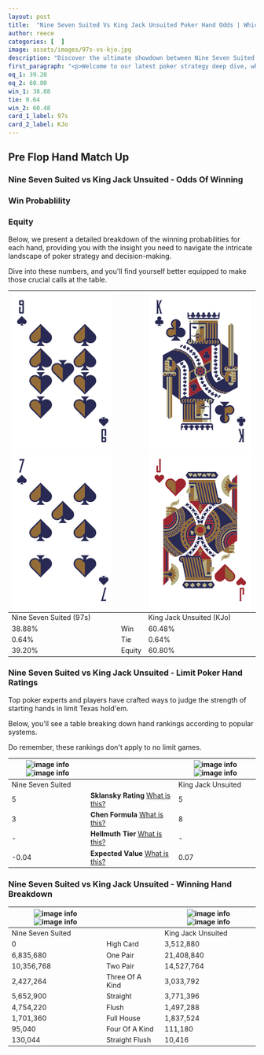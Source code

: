 ```yaml
---
layout: post
title:  "Nine Seven Suited Vs King Jack Unsuited Poker Hand Odds | Which Is The Better Hand In Poker? A Complete Guide"
author: reece
categories: [  ]
image: assets/images/97s-vs-kjo.jpg
description: "Discover the ultimate showdown between Nine Seven Suited and King Jack Unsuited in poker! Uncover the odds, strategies, and scenarios where one hand triumphs over the other. Get ready to up your poker game with this thrilling analysis."
first_paragraph: "<p>Welcome to our latest poker strategy deep dive, where we're pitting two distinct hands against each other in a high-stakes showdown: Nine Seven Suited vs King Jack Unsuited.</p><p>In the dynamic world of poker, every decision counts, and knowing which hand holds the upper hand is key to your success at the table.</p><p>In this article, we'll dissect these two hands, explore the scenarios where one dominates the other, and equip you with the knowledge to make strategic choices that can tip the odds in your favor.</p><p>Get ready to unravel the intriguing dynamics of these poker hands and elevate your game to new heights.</p>"
eq_1: 39.20
eq_2: 60.80
win_1: 38.88
tie: 0.64
win_2: 60.48
card_1_label: 97s
card_2_label: KJo
---
```




[comment]: # (sp0)

## Pre Flop Hand Match Up

<div class="table hand-ratings" markdown="1"> 



### Nine Seven Suited vs King Jack Unsuited - Odds Of Winning


  
<div class="row graphs"> 
<div class="col-lg-6">
    <h3>Win Probablility</h3>
    <canvas id="WinChart"></canvas>
</div>
<div class="col-lg-6">
    <h3>Equity</h3>
    <canvas id="EquityChart"></canvas>
</div>
</div>

  Below, we present a detailed breakdown of the winning probabilities for each hand, providing you with the insight you need to navigate the intricate landscape of poker strategy and decision-making. 

Dive into these numbers, and you'll find yourself better equipped to make those crucial calls at the table.


    
| ![image info](assets/images/hand1/9.png) ![image info](assets/images/hand1/7.png) |  | ![image info](assets/images/hand2/k.png) ![image info](assets/images/hand2/jo.png) |
| -------- | -------- | -------- |
| Nine Seven Suited (97s) |  | King Jack Unsuited (KJo) |
| 38.88% | Win | 60.48% |
| 0.64% | Tie | 0.64% |
| 39.20% | Equity | 60.80% |




[comment]: # (sp1)



### Nine Seven Suited vs King Jack Unsuited - Limit Poker Hand Ratings

Top poker experts and players have crafted ways to judge the strength of starting hands in limit Texas hold'em. 

Below, you'll see a table breaking down hand rankings according to popular systems. 

Do remember, these rankings don't apply to no limit games.


    
| ![image info](https://www.riverpairs.com/assets/images/hand1/9.png) ![image info](https://www.riverpairs.com/assets/images/hand1/7.png) |  | ![image info](https://www.riverpairs.com/assets/images/hand2/k.png) ![image info](https://www.riverpairs.com/assets/images/hand2/jo.png) |
| -------- | -------- | -------- |
| Nine Seven Suited |  | King Jack Unsuited |
| 5 | **Sklansky Rating** [What is this?](/sklansky-rating-explained) | 5 |
| 3 | **Chen Formula** [What is this?](/chen-formula-explained) | 8 |
| - | **Hellmuth Tier** [What is this?](/Hellmuth-tier-explained) | - |
| -0.04 | **Expected Value** [What is this?](/expected-value-explained) | 0.07 |




[comment]: # (sp2)



### Nine Seven Suited vs King Jack Unsuited - Winning Hand Breakdown


    
| ![image info](https://www.riverpairs.com/assets/images/hand1/9.png) ![image info](https://www.riverpairs.com/assets/images/hand1/7.png) |  | ![image info](https://www.riverpairs.com/assets/images/hand2/k.png) ![image info](https://www.riverpairs.com/assets/images/hand2/jo.png) |
| -------- | -------- | -------- |
| Nine Seven Suited |  | King Jack Unsuited |
| 0 | High Card | 3,512,880 |
| 6,835,680 | One Pair | 21,408,840 |
| 10,356,768 | Two Pair | 14,527,764 |
| 2,427,264 | Three Of A Kind | 3,033,792 |
| 5,652,900 | Straight | 3,771,396 |
| 4,754,220 | Flush | 1,497,288 |
| 1,701,360 | Full House | 1,837,524 |
| 95,040 | Four Of A Kind | 111,180 |
| 130,044 | Straight Flush | 10,416 |




[comment]: # (sp3)



</div>

[comment]: # (sp4)



[comment]: # (sp5)

